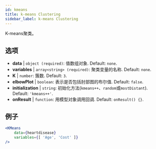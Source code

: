 ```yaml
---
id: kmeans
title: k-means Clustering
sidebar_label: k-means Clustering
---
```


K-means聚类。

## 选项

* __data__ | `object (required)`: 值数组对象. Default: `none`.
* __variables__ | `array<string> (required)`: 聚类变量的名称. Default: `none`.
* __K__ | `number`: 簇数. Default: `3`.
* __elbowPlot__ | `boolean`: 表示是否包括肘部图的布尔值. Default: `false`.
* __initialization__ | `string`: 初始化方法(`kmeans++`、`random`或`mostDistant`). Default: `'kmeans++'`.
* __onResult__ | `function`: 用模型对象调用回调. Default: `onResult() {}`.


## 例子

```jsx live
<KMeans 
    data={heartdisease} 
    variables={[ 'Age', 'Cost' ]}
/>
```

